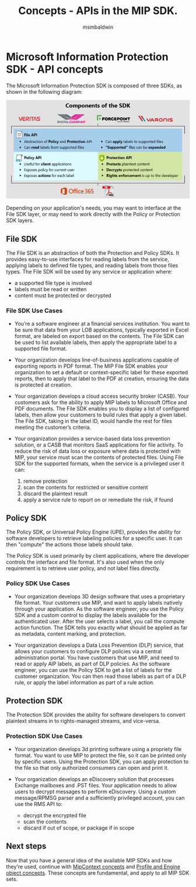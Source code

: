 ﻿---
title: Concepts - APIs in the MIP SDK.
description: This article will help you understand 3 types of APIs in the MIP SDK, how they're related, and use-cases for using each.
author: msmbaldwin
ms.service: information-protection
ms.topic: conceptual
ms.date: 10/16/2018
ms.author: mbaldwin
---

# Microsoft Information Protection SDK - API concepts

The Microsoft Information Protection SDK is composed of three SDKs, as shown in the following diagram:

[![MIP SDK diagram](media/concept-apis-use-cases/mip-sdk-components.png)](media/concept-apis-use-cases/mip-sdk-components.png#lightbox)

Depending on your application's needs, you may want to interface at the File SDK layer, or may need to work directly with the Policy or Protection SDK layers.

## File SDK

The File SDK is an abstraction of both the Protection and Policy SDKs. It provides easy-to-use interfaces for reading labels from the service, applying labels to defined file types, and reading labels from those files types. The File SDK will be used by any service or application where:

- a supported file type is involved
- labels must be read or written
- content must be protected or decrypted

### File SDK Use Cases

- You’re a software engineer at a financial services institution. You want to be sure that data from your LOB applications, typically exported in Excel format, are labeled on export based on the contents. The File SDK can be used to list available labels, then apply the appropriate label to a supported file format.

- Your organization develops line-of-business applications capable of exporting reports in PDF format. The MIP File SDK enables your organization to set a default or context-specific label for these exported reports, then to apply that label to the PDF at creation, ensuring the data is protected at creation. 

- Your organization develops a cloud access security broker (CASB). Your customers ask for the ability to apply MIP labels to Microsoft Office and PDF documents. The File SDK enables you to display a list of configured labels, then allow your customers to build rules that apply a given label. The File SDK, taking in the label ID, would handle the rest for files meeting the customer’s criteria.

- Your organization provides a service-based data loss prevention solution, or a CASB that monitors SaaS applications for file activity. To reduce the risk of data loss or exposure where data is protected with MIP, your service must scan the contents of protected files. Using File SDK for the supported formats, when the service is a privileged user it can:

  1. remove protection
  2. scan the contents for restricted or sensitive content
  3. discard the plaintext result
  4. apply a service rule to report on or remediate the risk, if found

## Policy SDK

The Policy SDK, or Universal Policy Engine (UPE), provides the ability for software developers to retrieve labeling policies for a specific user. It can then "compute" the actions those labels should take.

The Policy SDK is used primarily by client applications, where the developer controls the interface and file format. It's also used when the only requirement is to retrieve user policy, and not label files directly. 

### Policy SDK Use Cases

- Your organization develops 3D design software that uses a proprietary file format. Your customers use MIP, and want to apply labels natively through your application. As the software engineer, you use the Policy SDK and a custom control to display the labels available for the authenticated user. After the user selects a label, you call the compute action function. The SDK tells you exactly what should be applied as far as metadata, content marking, and protection.

- Your organization develops a Data Loss Prevention (DLP) service, that allows your customers to configure DLP policies via a central administration portal. You have customers that use MIP, and need to read or apply AIP labels, as part of DLP policies. As the software engineer, you can use the Policy SDK to get a list of labels for the customer organization. You can then read those labels as part of a DLP rule, or apply the label information as part of a rule action.

## Protection SDK

The Protection SDK provides the ability for software developers to convert plaintext streams in to rights-managed streams, and vice-versa.

### Protection SDK Use Cases

- Your organization develops 3d printing software using a propriety file format. You want to use MIP to protect the file, so it can be printed only by specific users. Using the Protection SDK, you can apply protection to the file so that only authorized consumers can open and print it. 

- Your organization develops an eDiscovery solution that processes Exchange mailboxes and .PST files. Your application needs to allow users to decrypt messages to perform eDiscovery. Using a custom message/RPMSG parser and a sufficiently privileged account, you can use the RMS API to:
  - decrypt the encrypted file
  - scan the contents
  - discard if out of scope, or package if in scope

## Next steps

Now that you have a general idea of the available MIP SDKs and how they're used, continue with [MipContext concepts](concept-mipcontext.md) and [Profile and Engine object concepts](concept-profile-engine-cpp.md). These concepts are fundamental, and apply to all MIP SDK sets.
